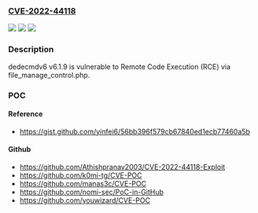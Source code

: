 ### [CVE-2022-44118](https://cve.mitre.org/cgi-bin/cvename.cgi?name=CVE-2022-44118)
![](https://img.shields.io/static/v1?label=Product&message=n%2Fa&color=blue)
![](https://img.shields.io/static/v1?label=Version&message=n%2Fa&color=blue)
![](https://img.shields.io/static/v1?label=Vulnerability&message=n%2Fa&color=brighgreen)

### Description

dedecmdv6 v6.1.9 is vulnerable to Remote Code Execution (RCE) via file_manage_control.php.

### POC

#### Reference
- https://gist.github.com/yinfei6/56bb396f579cb67840ed1ecb77460a5b

#### Github
- https://github.com/Athishpranav2003/CVE-2022-44118-Exploit
- https://github.com/k0mi-tg/CVE-POC
- https://github.com/manas3c/CVE-POC
- https://github.com/nomi-sec/PoC-in-GitHub
- https://github.com/youwizard/CVE-POC

